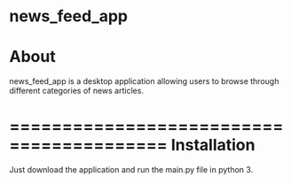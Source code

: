 news_feed_app
=========================================
About
=========================================
news_feed_app is a desktop application allowing users to browse through different categories of news articles.

=========================================
Installation
=========================================
Just download the application and run the main.py file in python 3.
